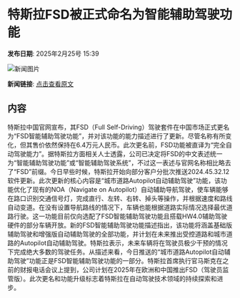 # 特斯拉FSD被正式命名为智能辅助驾驶功能

**发布日期**: 2025年2月25号 15:39

![新闻图片](https://pic.chinaz.com/picmap/thumb/202309011514232789_1.jpg)

**新闻链接**: [点击查看原文](https://www.aibase.com/zh/news/15704)

## 内容

特斯拉中国官网宣布，其FSD（Full Self-Driving）驾驶套件在中国市场正式更名为“FSD智能辅助驾驶功能”，并对该功能的能力描述进行了更新。尽管名称有所变化，但其售价依然保持在6.4万元人民币。此次更名前，FSD功能被直译为“完全自动驾驶能力”。据特斯拉方面相关人士透露，公司已决定将FSD的中文表述统一为“智能辅助驾驶功能”或“智能辅助驾驶系统”，不过这一表述与官网名称相比略去了“FSD”前缀。今日早些时候，特斯拉开始向部分客户分批次推送2024.45.32.12软件更新。此次更新的核心内容是“城市道路Autopilot自动辅助驾驶”功能，该功能优化了现有的NOA（Navigate on Autopilot）自动辅助导航驾驶，使车辆能够在路口识别交通信号灯，完成直行、左转、右转、掉头等操作，并根据速度和路线自动变道。在没有设置导航路线的情况下，车辆也能根据道路实际情况选择最优道路行驶。这一功能目前仅向选配了FSD智能辅助驾驶功能且搭载HW4.0辅助驾驶硬件的部分车辆开放。新的FSD智能辅助驾驶功能描述指出，该功能将涵盖基础版辅助驾驶和增强版自动辅助驾驶的全部功能，并计划在未来推出受控道路和城市道路的Autopilot自动辅助驾驶。特斯拉表示，未来车辆将在驾驶员极少干预的情况下完成绝大多数的驾驶任务。从描述来看，今日推送的“城市道路Autopilot自动辅助驾驶”功能正是FSD智能辅助驾驶功能的一部分。特斯拉首席执行官马斯克在之前的财报电话会议上提到，公司计划在2025年在欧洲和中国推出FSD（驾驶员监管版）。此次更名和功能升级标志着特斯拉在自动驾驶技术领域的持续探索和进步。
